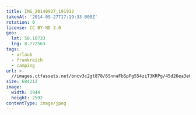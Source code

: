 ```yaml
---
title: IMG_20140927_191932
takenAt: '2014-09-27T17:19:33.000Z'
rotation: 0
license: CC BY-ND 3.0
geo:
  lat: 50.10733
  lng: 8.772563
tags:
  - urlaub
  - frankreich
  - camping
url: >-
  //images.ctfassets.net/bncv3c2gt878/6SnnaFbSpFg554ziT3KRPg/45d26ea3e0cdb5b3f461123c43732a9e/img_20140927_191932_28313144265_o
size: 684212
image:
  width: 1944
  height: 2592
contentType: image/jpeg
---
```


